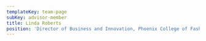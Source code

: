 ```yaml
---
templateKey: team-page
subKey: advisor-member
title: Linda Roberts
position: 'Director of Business and Innovation, Phoenix College of Fashion'
---
```

